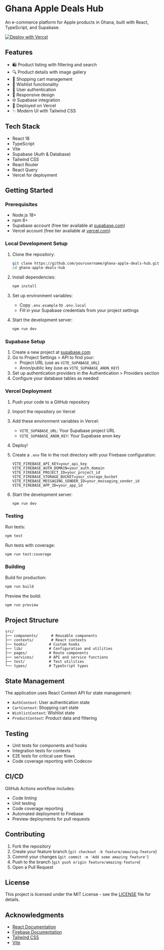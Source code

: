 # Ghana Apple Deals Hub

An e-commerce platform for Apple products in Ghana, built with React, TypeScript, and Supabase.

[![Deploy with Vercel](https://vercel.com/button)](https://vercel.com/new/clone?repository-url=https%3A%2F%2Fgithub.com%2Fyourusername%2Fghana-apple-deals-hub)

## Features

- 🛍️ Product listing with filtering and search
- 🔍 Product details with image gallery
- 🛒 Shopping cart management
- 💝 Wishlist functionality
- 👤 User authentication
- 📱 Responsive design
- 🌐 Supabase integration
- 🚀 Deployed on Vercel
- ✨ Modern UI with Tailwind CSS

## Tech Stack

- React 18
- TypeScript
- Vite
- Supabase (Auth & Database)
- Tailwind CSS
- React Router
- React Query
- Vercel for deployment

## Getting Started

### Prerequisites

- Node.js 18+
- npm 8+
- Supabase account (free tier available at [supabase.com](https://supabase.com))
- Vercel account (free tier available at [vercel.com](https://vercel.com))

### Local Development Setup

1. Clone the repository:
   ```bash
   git clone https://github.com/yourusername/ghana-apple-deals-hub.git
   cd ghana-apple-deals-hub
   ```

2. Install dependencies:
   ```bash
   npm install
   ```

3. Set up environment variables:
   - Copy `.env.example` to `.env.local`
   - Fill in your Supabase credentials from your project settings

4. Start the development server:
   ```bash
   npm run dev
   ```

### Supabase Setup

1. Create a new project at [supabase.com](https://supabase.com)
2. Go to Project Settings > API to find your:
   - Project URL (use as `VITE_SUPABASE_URL`)
   - Anon/public key (use as `VITE_SUPABASE_ANON_KEY`)
3. Set up authentication providers in the Authentication > Providers section
4. Configure your database tables as needed

### Vercel Deployment

1. Push your code to a GitHub repository
2. Import the repository on Vercel
3. Add these environment variables in Vercel:
   - `VITE_SUPABASE_URL`: Your Supabase project URL
   - `VITE_SUPABASE_ANON_KEY`: Your Supabase anon key
4. Deploy!

3. Create a `.env` file in the root directory with your Firebase configuration:
   ```env
   VITE_FIREBASE_API_KEY=your_api_key
   VITE_FIREBASE_AUTH_DOMAIN=your_auth_domain
   VITE_FIREBASE_PROJECT_ID=your_project_id
   VITE_FIREBASE_STORAGE_BUCKET=your_storage_bucket
   VITE_FIREBASE_MESSAGING_SENDER_ID=your_messaging_sender_id
   VITE_FIREBASE_APP_ID=your_app_id
   ```

4. Start the development server:
   ```bash
   npm run dev
   ```

### Testing

Run tests:
```bash
npm test
```

Run tests with coverage:
```bash
npm run test:coverage
```

### Building

Build for production:
```bash
npm run build
```

Preview the build:
```bash
npm run preview
```

## Project Structure

```
src/
├── components/      # Reusable components
├── contexts/        # React contexts
├── hooks/          # Custom hooks
├── lib/            # Configuration and utilities
├── pages/          # Route components
├── services/       # API and service functions
├── test/           # Test utilities
└── types/          # TypeScript types
```

## State Management

The application uses React Context API for state management:

- `AuthContext`: User authentication state
- `CartContext`: Shopping cart state
- `WishlistContext`: Wishlist state
- `ProductContext`: Product data and filtering

## Testing

- Unit tests for components and hooks
- Integration tests for contexts
- E2E tests for critical user flows
- Code coverage reporting with Codecov

## CI/CD

GitHub Actions workflow includes:

- Code linting
- Unit testing
- Code coverage reporting
- Automated deployment to Firebase
- Preview deployments for pull requests

## Contributing

1. Fork the repository
2. Create your feature branch (`git checkout -b feature/amazing-feature`)
3. Commit your changes (`git commit -m 'Add some amazing feature'`)
4. Push to the branch (`git push origin feature/amazing-feature`)
5. Open a Pull Request

## License

This project is licensed under the MIT License - see the [LICENSE](LICENSE) file for details.

## Acknowledgments

- [React Documentation](https://react.dev)
- [Firebase Documentation](https://firebase.google.com/docs)
- [Tailwind CSS](https://tailwindcss.com)
- [Vite](https://vitejs.dev)

